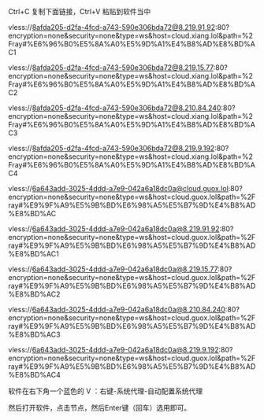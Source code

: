 Ctrl+C 复制下面链接，Ctrl+V 粘贴到软件当中

vless://8afda205-d2fa-4fcd-a743-590e306bda72@8.219.91.92:80?encryption=none&security=none&type=ws&host=cloud.xiang.lol&path=%2Fray#%E6%96%B0%E5%8A%A0%E5%9D%A1%E4%B8%AD%E8%BD%AC1

vless://8afda205-d2fa-4fcd-a743-590e306bda72@8.219.15.77:80?encryption=none&security=none&type=ws&host=cloud.xiang.lol&path=%2Fray#%E6%96%B0%E5%8A%A0%E5%9D%A1%E4%B8%AD%E8%BD%AC2

vless://8afda205-d2fa-4fcd-a743-590e306bda72@8.210.84.240:80?encryption=none&security=none&type=ws&host=cloud.xiang.lol&path=%2Fray#%E6%96%B0%E5%8A%A0%E5%9D%A1%E4%B8%AD%E8%BD%AC3

vless://8afda205-d2fa-4fcd-a743-590e306bda72@8.219.9.192:80?encryption=none&security=none&type=ws&host=cloud.xiang.lol&path=%2Fray#%E6%96%B0%E5%8A%A0%E5%9D%A1%E4%B8%AD%E8%BD%AC4

vless://6a643add-3025-4ddd-a7e9-042a6a18dc0a@cloud.guox.lol:80?encryption=none&security=none&type=ws&host=cloud.guox.lol&path=%2Fray#%E9%9F%A9%E5%9B%BD%E6%98%A5%E5%B7%9D%E4%B8%AD%E8%BD%AC

vless://6a643add-3025-4ddd-a7e9-042a6a18dc0a@8.219.91.92:80?encryption=none&security=none&type=ws&host=cloud.guox.lol&path=%2Fray#%E9%9F%A9%E5%9B%BD%E6%98%A5%E5%B7%9D%E4%B8%AD%E8%BD%AC1

vless://6a643add-3025-4ddd-a7e9-042a6a18dc0a@8.219.15.77:80?encryption=none&security=none&type=ws&host=cloud.guox.lol&path=%2Fray#%E9%9F%A9%E5%9B%BD%E6%98%A5%E5%B7%9D%E4%B8%AD%E8%BD%AC2

vless://6a643add-3025-4ddd-a7e9-042a6a18dc0a@8.210.84.240:80?encryption=none&security=none&type=ws&host=cloud.guox.lol&path=%2Fray#%E9%9F%A9%E5%9B%BD%E6%98%A5%E5%B7%9D%E4%B8%AD%E8%BD%AC3

vless://6a643add-3025-4ddd-a7e9-042a6a18dc0a@8.219.9.192:80?encryption=none&security=none&type=ws&host=cloud.guox.lol&path=%2Fray#%E9%9F%A9%E5%9B%BD%E6%98%A5%E5%B7%9D%E4%B8%AD%E8%BD%AC4

软件在右下角一个蓝色的 V ：右键-系统代理-自动配置系统代理

然后打开软件，点击节点，然后Enter键（回车）选用即可。
